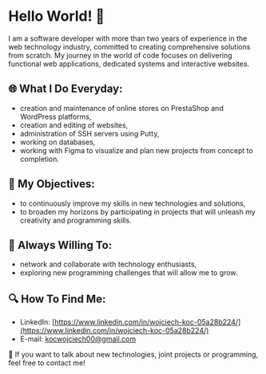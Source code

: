  # Hello World! 👋

I am a software developer with more than two years of experience in the web technology industry, committed to creating comprehensive solutions from scratch. My journey in the world of code focuses on delivering functional web applications, dedicated systems and interactive websites.

## 🌐 What I Do Everyday:
- creation and maintenance of online stores on PrestaShop and WordPress platforms,
- creation and editing of websites,
- administration of SSH servers using Putty,
- working on databases,
- working with Figma to visualize and plan new projects from concept to completion.

## 🚀 My Objectives:
- to continuously improve my skills in new technologies and solutions,
- to broaden my horizons by participating in projects that will unleash my creativity and programming skills.

## 🤝 Always Willing To:
- network and collaborate with technology enthusiasts,
- exploring new programming challenges that will allow me to grow.

## 🔍 How To Find Me:
- LinkedIn: [https://www.linkedin.com/in/wojciech-koc-05a28b224/](https://www.linkedin.com/in/wojciech-koc-05a28b224/)
- E-mail: [kocwojciech00@gmail.com](mailto:kocwojciech00@gmail.com)

💬 If you want to talk about new technologies, joint projects or programming, feel free to contact me!
